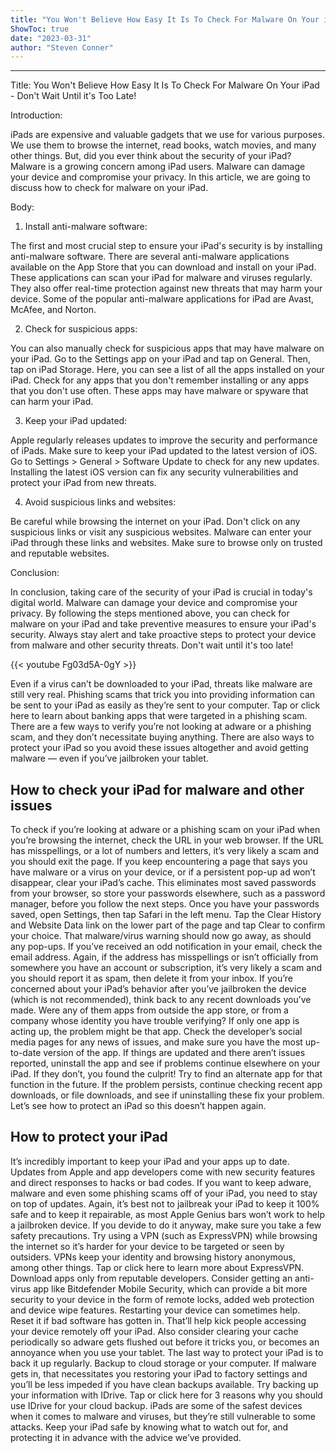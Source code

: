```yaml
---
title: "You Won't Believe How Easy It Is To Check For Malware On Your iPad - Don't Wait Until it's Too Late!"
ShowToc: true 
date: "2023-03-31"
author: "Steven Conner"
---
```

*****
Title: You Won't Believe How Easy It Is To Check For Malware On Your iPad - Don't Wait Until it's Too Late!

Introduction:

iPads are expensive and valuable gadgets that we use for various purposes. We use them to browse the internet, read books, watch movies, and many other things. But, did you ever think about the security of your iPad? Malware is a growing concern among iPad users. Malware can damage your device and compromise your privacy. In this article, we are going to discuss how to check for malware on your iPad.

Body:

1. Install anti-malware software:

The first and most crucial step to ensure your iPad's security is by installing anti-malware software. There are several anti-malware applications available on the App Store that you can download and install on your iPad. These applications can scan your iPad for malware and viruses regularly. They also offer real-time protection against new threats that may harm your device. Some of the popular anti-malware applications for iPad are Avast, McAfee, and Norton.

2. Check for suspicious apps:

You can also manually check for suspicious apps that may have malware on your iPad. Go to the Settings app on your iPad and tap on General. Then, tap on iPad Storage. Here, you can see a list of all the apps installed on your iPad. Check for any apps that you don't remember installing or any apps that you don't use often. These apps may have malware or spyware that can harm your iPad.

3. Keep your iPad updated:

Apple regularly releases updates to improve the security and performance of iPads. Make sure to keep your iPad updated to the latest version of iOS. Go to Settings > General > Software Update to check for any new updates. Installing the latest iOS version can fix any security vulnerabilities and protect your iPad from new threats.

4. Avoid suspicious links and websites:

Be careful while browsing the internet on your iPad. Don't click on any suspicious links or visit any suspicious websites. Malware can enter your iPad through these links and websites. Make sure to browse only on trusted and reputable websites.

Conclusion:

In conclusion, taking care of the security of your iPad is crucial in today's digital world. Malware can damage your device and compromise your privacy. By following the steps mentioned above, you can check for malware on your iPad and take preventive measures to ensure your iPad's security. Always stay alert and take proactive steps to protect your device from malware and other security threats. Don't wait until it's too late!

{{< youtube Fg03d5A-0gY >}} 



Even if a virus can’t be downloaded to your iPad, threats like malware are still very real. Phishing scams that trick you into providing information can be sent to your iPad as easily as they’re sent to your computer. Tap or click here to learn about banking apps that were targeted in a phishing scam.
There are a few ways to verify you’re not looking at adware or a phishing scam, and they don’t necessitate buying anything. There are also ways to protect your iPad so you avoid these issues altogether and avoid getting malware — even if you’ve jailbroken your tablet.

 
## How to check your iPad for malware and other issues


To check if you’re looking at adware or a phishing scam on your iPad when you’re browsing the internet, check the URL in your web browser. If the URL has misspellings, or a lot of numbers and letters, it’s very likely a scam and you should exit the page.
If you keep encountering a page that says you have malware or a virus on your device, or if a persistent pop-up ad won’t disappear, clear your iPad’s cache. This eliminates most saved passwords from your browser, so store your passwords elsewhere, such as a password manager, before you follow the next steps.
Once you have your passwords saved, open Settings, then tap Safari in the left menu. Tap the Clear History and Website Data link on the lower part of the page and tap Clear to confirm your choice. That malware/virus warning should now go away, as should any pop-ups.
If you’ve received an odd notification in your email, check the email address. Again, if the address has misspellings or isn’t officially from somewhere you have an account or subscription, it’s very likely a scam and you should report it as spam, then delete it from your inbox.
If you’re concerned about your iPad’s behavior after you’ve jailbroken the device (which is not recommended), think back to any recent downloads you’ve made. Were any of them apps from outside the app store, or from a company whose identity you have trouble verifying? If only one app is acting up, the problem might be that app.
Check the developer’s social media pages for any news of issues, and make sure you have the most up-to-date version of the app. If things are updated and there aren’t issues reported, uninstall the app and see if problems continue elsewhere on your iPad. If they don’t, you found the culprit!
Try to find an alternate app for that function in the future. If the problem persists, continue checking recent app downloads, or file downloads, and see if uninstalling these fix your problem.
Let’s see how to protect an iPad so this doesn’t happen again.

 
## How to protect your iPad


It’s incredibly important to keep your iPad and your apps up to date. Updates from Apple and app developers come with new security features and direct responses to hacks or bad codes. If you want to keep adware, malware and even some phishing scams off of your iPad, you need to stay on top of updates.
Again, it’s best not to jailbreak your iPad to keep it 100% safe and to keep it repairable, as most Apple Genius bars won’t work to help a jailbroken device. If you devide to do it anyway, make sure you take a few safety precautions. 
Try using a VPN (such as ExpressVPN) while browsing the internet so it’s harder for your device to be targeted or seen by outsiders. VPNs keep your identity and browsing history anonymous, among other things. Tap or click here to learn more about ExpressVPN.
Download apps only from reputable developers. Consider getting an anti-virus app like Bitdefender Mobile Security, which can provide a bit more security to your device in the form of remote locks, added web protection and device wipe features.
Restarting your device can sometimes help. Reset it if bad software has gotten in. That’ll help kick people accessing your device remotely off your iPad. Also consider clearing your cache periodically so adware gets flushed out before it tricks you, or becomes an annoyance when you use your tablet.
The last way to protect your iPad is to back it up regularly. Backup to cloud storage or your computer. If malware gets in, that necessitates you restoring your iPad to factory settings and you’ll be less impeded if you have clean backups available.
Try backing up your information with IDrive. Tap or click here for 3 reasons why you should use IDrive for your cloud backup.
iPads are some of the safest devices when it comes to malware and viruses, but they’re still vulnerable to some attacks. Keep your iPad safe by knowing what to watch out for, and protecting it in advance with the advice we’ve provided.




